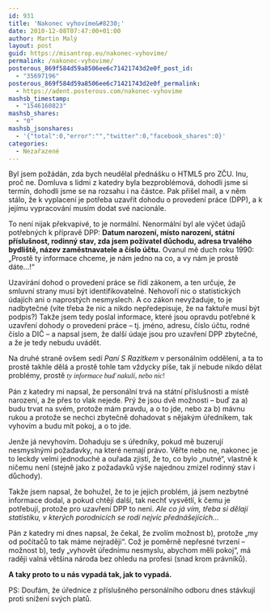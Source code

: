 ```yaml
---
id: 931
title: 'Nakonec vyhovíme&#8230;'
date: 2010-12-08T07:47:00+01:00
author: Martin Malý
layout: post
guid: https://misantrop.eu/nakonec-vyhovime/
permalink: /nakonec-vyhovime/
posterous_869f584d59a8506ee6c71421743d2e0f_post_id:
  - "35697196"
posterous_869f584d59a8506ee6c71421743d2e0f_permalink:
  - https://adent.posterous.com/nakonec-vyhovime
mashsb_timestamp:
  - "1546160823"
mashsb_shares:
  - "0"
mashsb_jsonshares:
  - '{"total":0,"error":"","twitter":0,"facebook_shares":0}'
categories:
  - Nezařazené
---
```

Byl jsem pož&aacute;d&aacute;n, zda bych neudělal předn&aacute;&scaron;ku o HTML5 pro ZČU. Inu, proč ne. Domluva s lidmi z katedry byla bezprobl&eacute;mov&aacute;, dohodli jsme si term&iacute;n, dohodli jsme se na rozsahu i na č&aacute;stce. Pak při&scaron;el mail, a v něm st&aacute;lo, že k vyplacen&iacute; je potřeba uzavř&iacute;t dohodu o proveden&iacute; pr&aacute;ce (DPP), a k jej&iacute;mu vypracov&aacute;n&iacute; mus&iacute;m dodat sv&eacute; nacion&aacute;le.

To nen&iacute; nijak překvapiv&eacute;, to je norm&aacute;ln&iacute;. Nenorm&aacute;ln&iacute; byl ale v&yacute;čet &uacute;dajů potřebn&yacute;ch k př&iacute;pravě DPP: **Datum narozen&iacute;, m&iacute;sto narozen&iacute;, st&aacute;tn&iacute; př&iacute;slu&scaron;nost, rodinn&yacute; stav, zda jsem poživatel důchodu, adresa trval&eacute;ho bydli&scaron;tě, n&aacute;zev zaměstnavatele a č&iacute;slo &uacute;čtu.** Ovanul mě duch roku 1990: &#8222;Prostě ty informace chceme, je n&aacute;m jedno na co, a vy n&aacute;m je prostě d&aacute;te&#8230;!&#8220;

Uzav&iacute;r&aacute;n&iacute; dohod o proveden&iacute; pr&aacute;ce se ř&iacute;d&iacute; z&aacute;konem, a ten určuje, že smluvn&iacute; strany mus&iacute; b&yacute;t identifikovateln&eacute;. Nehovoř&iacute; nic o statistick&yacute;ch &uacute;daj&iacute;ch ani o naprost&yacute;ch nesmyslech. A co z&aacute;kon nevyžaduje, to je nadbytečn&eacute; (v&iacute;te třeba že nic a nikdo nepředepisuje, že na faktuře mus&iacute; b&yacute;t podpis?) Takže jsem tedy poslal informace, kter&eacute; jsou opravdu potřebn&eacute; k uzavřen&iacute; dohody o proveden&iacute; pr&aacute;ce &#8211; tj. jm&eacute;no, adresu, č&iacute;slo &uacute;čtu, rodn&eacute; č&iacute;slo a DIČ &#8211; a napsal jsem, že dal&scaron;&iacute; &uacute;daje jsou pro uzavřen&iacute; DPP zbytečn&eacute;, a že je tedy nebudu uv&aacute;dět.

Na druh&eacute; straně ov&scaron;em sed&iacute; _Pan&iacute; S Raz&iacute;tkem_ v person&aacute;ln&iacute;m oddělen&iacute;, a ta to prostě takhle děl&aacute; a prostě tohle tam vždycky p&iacute;&scaron;e, tak j&iacute; nebude nikdo dělat probl&eacute;my, prostě <span style="font-family: mceinline;"><em>ty informace buď nakul&iacute;, nebo nic</em>!</span>

P&aacute;n z katedry mi napsal, že person&aacute;ln&iacute; trv&aacute; na st&aacute;tn&iacute; př&iacute;slu&scaron;nosti a m&iacute;stě narozen&iacute;, a že přes to vlak nejede. Pr&yacute; že jsou dvě možnosti &#8211; buď za a) budu trvat na sv&eacute;m, protože m&aacute;m pravdu, a o to jde, nebo za b) m&aacute;vnu rukou a protože se nechci zbytečně dohadovat s nějak&yacute;m &uacute;ředn&iacute;kem, tak vyhov&iacute;m a budu m&iacute;t pokoj, a o to jde.

Jenže j&aacute; nevyhov&iacute;m. Dohaduju se s &uacute;ředn&iacute;ky, pokud mě buzeruj&iacute; nesmysln&yacute;mi požadavky, na kter&eacute; nemaj&iacute; pr&aacute;vo. Věřte nebo ne, nakonec je to leckdy velmi jednoduch&eacute; a ouřada zjist&iacute;, že to, co bylo &#8222;nutn&eacute;&#8220;, vlastně k ničemu nen&iacute; (stejně jako z požadavků v&yacute;&scaron;e najednou zmizel rodinn&yacute; stav i důchody).

Takže jsem napsal, že bohužel, že to je jejich probl&eacute;m, j&aacute; jsem nezbytn&eacute; informace dodal, a pokud chtěj&iacute; dal&scaron;&iacute;, tak nechť vysvětl&iacute;, k čemu je potřebuj&iacute;, protože pro uzavřen&iacute; DPP to nen&iacute;. _Ale co j&aacute; v&iacute;m, třeba si dělaj&iacute; statistiku, v kter&yacute;ch porodnic&iacute;ch se rod&iacute; nejv&iacute;c předn&aacute;&scaron;ej&iacute;c&iacute;ch&#8230;_

P&aacute;n z katedry mi dnes napsal, že čekal, že zvol&iacute;m možnost b), protože &#8222;my od poč&iacute;tačů to tak m&aacute;me nejraději&#8220;. Což je poměrně nepřesn&eacute; tvrzen&iacute; &#8211; možnost b), tedy &#8222;vyhovět &uacute;ředn&iacute;mu nesmyslu, abychom měli pokoj&#8220;, m&aacute; raději valn&aacute; vět&scaron;ina n&aacute;roda bez ohledu na profesi (snad krom pr&aacute;vn&iacute;ků).

**A taky proto to u n&aacute;s vypad&aacute; tak, jak to vypad&aacute;.**

PS: Douf&aacute;m, že &uacute;řednice z př&iacute;slu&scaron;n&eacute;ho person&aacute;ln&iacute;ho odboru dnes st&aacute;vkuj&iacute; proti sn&iacute;žen&iacute; sv&yacute;ch platů.